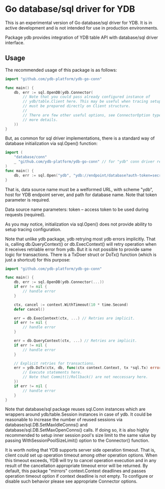 # Go database/sql driver for YDB

This is an experimental version of Go database/sql driver for YDB. 
It is in active development and is not intended for use in production environments.

Package ydb provides integration of YDB table API with database/sql driver
interface.

## Usage

The recommended usage of this package is as follows:
```go
import "github.com/ydb-platform/ydb-go-conn"

func main() {
    db, err := sql.OpenDB(ydb.Connector(
        // Note that you could pass already configured instance of
        // ydb/table.Client here. This may be useful when tracing setup
        // must be prepared directly on Client structure.
        //
        // There are few other useful options, see ConnectorOption type for
        // more details.
    ))
}
```

But, as common for sql driver implementations, there is a standard way of
database initialization via sql.Open() function:

```go
import (
    "database/conn"
    _ "github.com/ydb-platform/ydb-go-conn" // for "ydb" conn driver registration.
)
func main() {
    db, err := sql.Open("ydb", "ydb://endpoint/database?auth-token=secret")
}
```

That is, data source name must be a welformed URL, with scheme "ydb", host for
YDB endpoint server, and path for database name. Note that token parameter is
required.

Data source name parameters:
token – access token to be used during requests (required).

As you may notice, initialization via sql.Open() does not provide ability to
setup tracing configuration.

Note that unlike ydb package, ydb retrying most ydb errors implicitly.
That is, calling db.QueryContext() or db.ExecContext() will retry operation
when it receives retriable error from ydb. But it is not possible to provide
same logic for transactions. There is a TxDoer struct or DoTx() function (which
is just a shortcut) for this purpose:

```go
import "github.com/ydb-platform/ydb-go-conn"

func main() {
    db, err := sql.OpenDB(ydb.Connector(...))
    if err != nil {
        // handle error
    }

    ctx, cancel := context.WithTimeout(10 * time.Second)
    defer cancel()

    err = db.ExecContext(ctx, ...) // Retries are implicit.
    if err != nil {
        // handle error
    }

    err = db.QueryContext(ctx, ...) // Retries are implicit.
    if err != nil {
        // handle error
    }

    // Explicit retries for transactions.
    err = ydb.DoTx(ctx, db, func(ctx context.Context, tx *sql.Tx) error {
        // Execute statements here.
        // Note that Commit()/Rollback() are not neccessary here.
    })
    if err != nil {
        // handle error
    }
}
```

Note that database/sql package reuses sql.Conn instances which are wrappers
around ydb/table.Session instances in case of ydb. It could be reasonable to
increase the number of reused sessions via database/sql.DB.SetMaxIdleConns()
and database/sql.DB.SetMaxOpenConns() calls. If doing so, it is also highly
recommended to setup inner session pool's size limit to the same value by
passing WithSessionPoolSizeLimit() option to the Connector() function.

It is worth noting that YDB supports server side operation timeout. That is,
client could set up operation timeout among other operation options. When this
timeout exceeds, YDB will try to cancel operation execution and in any result
of the cancellation appropriate timeout error will be returned. By default, this
package "mirrors" context.Context deadlines and passes operation timeout option
if context deadline is not empty. To configure or disable such behavior please
see appropriate Connector options.


